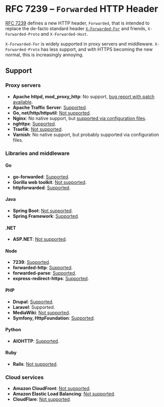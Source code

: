 # RFC 7239 – `Forwarded` HTTP Header
[RFC 7239](https://tools.ietf.org/html/rfc7239) defines a new HTTP header, `Forwarded`, that is intended to replace the de-facto standard header [`X-Forwarded-For`](https://developer.mozilla.org/en-US/docs/Web/HTTP/Headers/X-Forwarded-For) and friends, `X-Forwarded-Proto` and `X-Forwarded-Host`.

`X-Forwarded-For` is widely supported in proxy servers and middleware. `X-Forwarded-Proto` has less support, and with HTTPS becoming the new normal, this is increasingly annoying.

## Support
### Proxy servers
* **Apache httpd, mod_proxy_http**: No support, [bug report with patch available](https://bz.apache.org/bugzilla/show_bug.cgi?id=58001).
* **Apache Traffic Server**: [Supported](https://docs.trafficserver.apache.org/en/latest/admin-guide/files/records.config.en.html#proxy-config-http-insert-forwarded).
* **Go, net/http/httputil**: [Not supported](https://github.com/golang/go/issues/20526).
* **Nginx**: No native support, but [supported via configuration files](https://www.nginx.com/resources/wiki/start/topics/examples/forwarded/).
* **nghttpx**: [Supported](https://nghttp2.org/documentation/nghttpx.1.html?#cmdoption-nghttpx--add-forwarded).
* **Traefik**: [Not supported](https://github.com/ldez/traefik/blob/master/vendor/github.com/vulcand/oxy/forward/rewrite.go#L22).
* **Varnish**: No native support, but probably supported via configuration files.

### Libraries and middleware
#### Go
* **go-forwarded**: [Supported](https://github.com/stanvit/go-forwarded).
* **Gorilla web toolkit**: [Not supported](http://www.gorillatoolkit.org/pkg/handlers#ProxyHeaders).
* **httpforwarded**: [Supported](https://github.com/theckman/httpforwarded).

#### Java
* **Spring Boot**: [Not supported](https://github.com/spring-projects/spring-boot/blob/master/spring-boot-project/spring-boot-docs/src/main/asciidoc/howto.adoc#running-behind-a-front-end-proxy-server).
* **Spring Framework**: [Supported](https://docs.spring.io/spring/docs/current/javadoc-api/org/springframework/web/reactive/function/server/ServerRequest.html#i22).

#### .NET
* **ASP.NET**: [Not supported](https://github.com/aspnet/BasicMiddleware/issues/28).

#### Node
* **7239**: [Supported](https://www.npmjs.com/package/7239).
* **forwarded-http**: [Supported](https://www.npmjs.com/package/forwarded-http).
* **forwarded-parse**: [Supported](https://www.npmjs.com/package/forwarded-parse).
* **express-redirect-https**: [Supported](https://www.npmjs.com/package/express-redirect-https).

#### PHP
* **Drupal**: [Supported](https://api.drupal.org/api/drupal/vendor%21symfony%21http-foundation%21Request.php/function/Request%3A%3AsetTrustedHeaderName/8.5.x).
* **Laravel**: Supported.
* **MediaWiki**: [Not supported](https://github.com/wikimedia/mediawiki/blob/89843b44ce94bcbb75b69f25c00c30f0ecc12752/includes/WebRequest.php#L1208).
* **Symfony, HttpFoundation**: [Supported](https://symfony.com/doc/3.1/request/load_balancer_reverse_proxy.html).

#### Python
* **AIOHTTP**: [Supported](https://docs.aiohttp.org/en/v3.0.1/web_advanced.html#deploying-behind-a-proxy).

#### Ruby
* **Rails**: [Not supported](https://github.com/rails/rails/blob/master/actionpack/lib/action_dispatch/middleware/remote_ip.rb).

### Cloud services
* **Amazon CloudFront**: [Not supported](https://docs.aws.amazon.com/AmazonCloudFront/latest/DeveloperGuide/RequestAndResponseBehaviorCustomOrigin.html#RequestCustomIPAddresses).
* **Amazon Elastic Load Balancing**: [Not supported](https://docs.aws.amazon.com/elasticloadbalancing/latest/classic/x-forwarded-headers.html).
* **CloudFlare**: [Not supported](https://support.cloudflare.com/hc/en-us/articles/200170986-How-does-Cloudflare-handle-HTTP-Request-headers-).
